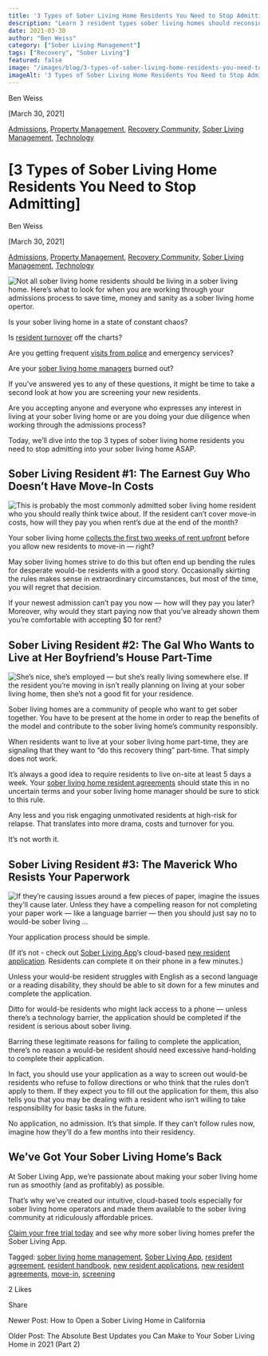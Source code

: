 ```yaml
---
title: '3 Types of Sober Living Home Residents You Need to Stop Admitting'
description: "Learn 3 resident types sober living homes should reconsider admitting. Improve safety & house stability with better screening."
date: 2021-03-30
author: "Ben Weiss"
category: ["Sober Living Management"]
tags: ["Recovery", "Sober Living"]
featured: false
image: "/images/blog/3-types-of-sober-living-home-residents-you-need-to-stop-admitting/Screen_Shot_2021-03-29_at_9.09.25_AM.png"
imageAlt: '3 Types of Sober Living Home Residents You Need to Stop Admitting'
---
```


Ben Weiss

[March 30, 2021]

[Admissions](/sober-living-app-blog/category/Admissions), [Property Management](/sober-living-app-blog/category/Property+Management), [Recovery Community](/sober-living-app-blog/category/Recovery+Community), [Sober Living Management](/sober-living-app-blog/category/Sober+Living+Management), [Technology](/sober-living-app-blog/category/Technology)

#  [3 Types of Sober Living Home Residents You Need to Stop Admitting]

Ben Weiss

[March 30, 2021]

[Admissions](/sober-living-app-blog/category/Admissions), [Property Management](/sober-living-app-blog/category/Property+Management), [Recovery Community](/sober-living-app-blog/category/Recovery+Community), [Sober Living Management](/sober-living-app-blog/category/Sober+Living+Management), [Technology](/sober-living-app-blog/category/Technology)

![Not all sober living home residents should be living in a sober living home. Here’s what to look for when you are working through your admissions process to save time, money and sanity as a sober living home opertor.](/images/blog/3-types-of-sober-living-home-residents-you-need-to-stop-admitting/Screen_Shot_2021-03-29_at_9.09.18_AM.png)

Is your sober living home in a state of constant chaos? 

Is [resident turnover](/sober-living-app-blog/got-open-sober-living-home-beds-let-residents-and-community-members-know-about-it-automatically) off the charts? 

Are you getting frequent [visits from police](https://soberlivingapp.com/sober-living-app-blog/2020/12/15/when-should-your-sober-living-home-call-911-the-answer-is-complicated) and emergency services? 

Are your [sober living home managers](../../../2020/3/3/5-things-all-of-the-best-sober-living-home-managers-have-in-common.html) burned out? 

If you’ve answered yes to any of these questions, it might be time to take a second look at how you are screening your new residents. 

Are you accepting anyone and everyone who expresses any interest in living at your sober living home or are you doing your due diligence when working through the admissions process? 

Today, we’ll dive into the top 3 types of sober living home residents you need to stop admitting into your sober living home ASAP. 

## Sober Living Resident #1: The Earnest Guy Who Doesn’t Have Move-In Costs 

![This is probably the most commonly admitted sober living home resident who you should really think twice about. If the resident can’t cover move-in costs, how will they pay you when rent’s due at the end of the month?](/images/blog/3-types-of-sober-living-home-residents-you-need-to-stop-admitting/Screen_Shot_2021-03-29_at_9.09.25_AM.png)

Your sober living home [collects the first two weeks of rent upfront](../../../2020/10/6/sober-living-apps-new-billing-assistant-makes-getting-paid-even-easier.html) before you allow new residents to move-in — right? 

May sober living homes strive to do this but often end up bending the rules for desperate would-be residents with a good story. Occasionally skirting the rules makes sense in extraordinary circumstances, but most of the time, you will regret that decision. 

If your newest admission can’t pay you now — how will they pay you later? Moreover, why would they start paying now that you’ve already shown them you’re comfortable with accepting $0 for rent?

## Sober Living Resident #2: The Gal Who Wants to Live at Her Boyfriend’s House Part-Time  

![She’s nice, she’s employed — but she’s really living somewhere else. If the resident you’re moving in isn’t really planning on living at your sober living home, then she’s not a good fit for your residence.](/images/blog/3-types-of-sober-living-home-residents-you-need-to-stop-admitting/Screen_Shot_2021-03-29_at_9.09.33_AM.png)

Sober living homes are a community of people who want to get sober together. You have to be present at the home in order to reap the benefits of the model and contribute to the sober living home’s community responsibly. 

When residents want to live at your sober living home part-time, they are signaling that they want to “do this recovery thing” part-time. That simply does not work.  

It’s always a good idea to require residents to live on-site at least 5 days a week. Your [sober living home resident agreements](../../../2020/6/30/heres-what-you-need-to-start-including-in-your-sober-living-home-resident-agreements.html) should state this in no uncertain terms and your sober living home manager should be sure to stick to this rule. 

Any less and you risk engaging unmotivated residents at high-risk for relapse. That translates into more drama, costs and turnover for you. 

It’s not worth it.

## Sober Living Resident #3: The Maverick Who Resists Your Paperwork 

![If they’re causing issues around a few pieces of paper, imagine the issues they’ll cause later. Unless they have a compelling reason for not completing your paper work — like a language barrier — then you should just say no to would-be sober living …](/images/blog/3-types-of-sober-living-home-residents-you-need-to-stop-admitting/Screen_Shot_2021-03-29_at_9.09.42_AM.png)

Your application process should be simple. 

(If it’s not - check out [Sober Living App](/)’s cloud-based [new resident application](https://soberlivingapp.com/sober-living-app-blog/2020/4/28/introducing-our-new-resident-application-for-the-sober-living-home-app). Residents can complete it on their phone in a few minutes.) 

Unless your would-be resident struggles with English as a second language or a reading disability, they should be able to sit down for a few minutes and complete the application. 

Ditto for would-be residents who might lack access to a phone — unless there’s a technology barrier, the application should be completed if the resident is serious about sober living. 

Barring these legitimate reasons for failing to complete the application, there’s no reason a would-be resident should need excessive hand-holding to complete their application. 

In fact, you should use your application as a way to screen out would-be residents who refuse to follow directions or who think that the rules don’t apply to them. If they expect you to fill out the application for them, this also tells you that you may be dealing with a resident who isn’t willing to take responsibility for basic tasks in the future. 

No application, no admission. It’s that simple. If they can’t follow rules now, imagine how they’ll do a few months into their residency. 

## We’ve Got Your Sober Living Home’s Back 

At Sober Living App, we’re passionate about making your sober living home run as smoothly (and as profitably) as possible. 

That’s why we’ve created our intuitive, cloud-based tools especially for sober living home operators and made them available to the sober living community at ridiculously affordable prices. 

[Claim your free trial today](https://behavehealth.com/get-started) and see why more sober living homes prefer the Sober Living App.

Tagged: [sober living home management](/sober-living-app-blog/tag/sober+living+home+management), [Sober Living App](/sober-living-app-blog/tag/Sober+Living+App), [resident agreement](/sober-living-app-blog/tag/resident+agreement), [resident handbook](/sober-living-app-blog/tag/resident+handbook), [new resident applications](/sober-living-app-blog/tag/new+resident+applications), [new resident agreements](/sober-living-app-blog/tag/new+resident+agreements), [move-in](/sober-living-app-blog/tag/move-in), [screening](/sober-living-app-blog/tag/screening)

2 Likes

Share

Newer Post: How to Open a Sober Living Home in California

Older Post: The Absolute Best Updates you Can Make to Your Sober Living Home in 2021 (Part 2)